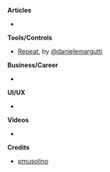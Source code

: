 **Articles**

* 

**Tools/Controls**

* [Repeat](https://github.com/malcommac/Repeat), by [@danielemargutti](https://twitter.com/danielemargutti)

**Business/Career**

* 

**UI/UX**

* 

**Videos**

* 

**Credits**

* [pmusolino](https://twitter.com/pmusolino)
